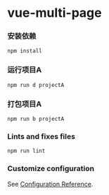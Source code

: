 # vue-multi-page

### 安装依赖
```
npm install
```

### 运行项目A
```
npm run d projectA
```
### 打包项目A
```
npm run b projectA
```

### Lints and fixes files
```
npm run lint
```

### Customize configuration
See [Configuration Reference](https://cli.vuejs.org/config/).
